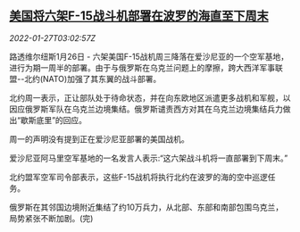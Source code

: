 <!--1643254263000-->
[美国将六架F-15战斗机部署在波罗的海直至下周末](https://cn.reuters.com/article/us-warplane-baltic-employment-0127-idCNKBS2K107O)
------

<div><i>2022-01-27T03:02:57Z</i></div><p>路透维尔纽斯1月26日 - 六架美国F-15战机周三降落在爱沙尼亚的一个空军基地，进行为期一周半的部署。由于与俄罗斯在乌克兰问题上的摩擦，跨大西洋军事联盟--北约(NATO)加强了其东翼的战斗部署。</p><p>北约周一表示，正让部队处于待命状态，并在向东欧地区派遣更多战机和军舰，以因应俄罗斯军队在乌克兰边境集结。俄罗斯谴责西方对其在乌克兰边境集结兵力做出“歇斯底里”的回应。</p><p>周一的声明没有提到正在爱沙尼亚部署的美国战机。</p><p>爱沙尼亚阿马里空军基地的一名发言人表示:“这六架战斗机将一直部署到下周末。”</p><p>北约盟军空军司令部表示，这些F-15战机将执行北约在波罗的海的空中巡逻任务。</p><p>俄罗斯在其邻国边境附近集结了约10万兵力，从北部、东部和南部包围乌克兰，局势紧张不断加剧。(完)</p>
